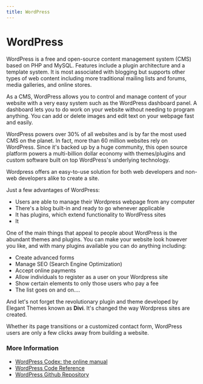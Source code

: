```yaml
---
title: WordPress
---
```


# WordPress

WordPress is a free and open-source content management system (CMS) based on PHP and MySQL. Features include a plugin architecture and a template system. It is most associated with blogging but supports other types of web content including more traditional mailing lists and forums, media galleries, and online stores.

As a CMS, WordPress allows you to control and manage content of your website with a very easy system such as the WordPress dashboard panel. A dashboard lets you to do work on your website without needing to program anything. You can add or delete images and edit text on your webpage fast and easily.

WordPress powers over 30% of all websites and is by far the most used CMS on the planet. In fact, more than 60 million websites rely on WordPress. Since it's backed up by a huge community, this open source platform powers a multi-billion dollar economy with themes/plugins and custom software built on top WordPress's underlying technology.

Wordpress offers an easy-to-use solution for both web developers and non-web developers alike to create a site.

Just a few advantages of WordPress:
* Users are able to manage their Wordpress webpage from any computer
* There's a blog built-in and ready to go whenever applicable
* It has plugins, which extend functionality to WordPress sites
* It 

One of the main things that appeal to people about WordPress is the abundant themes and plugins. You can make your website look however you like, and with many plugins available you can do anything including: 

* Create advanced forms
* Manage SEO (Search Engine Optimization)
* Accept online payments
* Allow individuals to register as a user on your Wordpress site
* Show certain elements to only those users who pay a fee
* The list goes on and on....

And let's not forget the revolutionary plugin and theme developed by Elegant Themes known as **Divi**. It's
 changed the way Wordpress sites are created. 
 
Whether its page transitions or a customized contact form, WordPress users are only a few clicks away from building a website.

### More Information

- [WordPress Codex: the online manual](https://codex.wordpress.org/)
- [WordPress Code Reference](https://developer.wordpress.org/reference/)
- [WordPress Github Repository](https://github.com/WordPress/WordPress)
